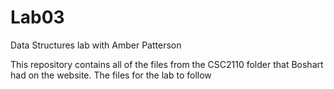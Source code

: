 # Lab03
Data Structures lab with Amber Patterson

This repository contains all of the files from the CSC2110 folder that Boshart had on the website.
The files for the lab to follow
